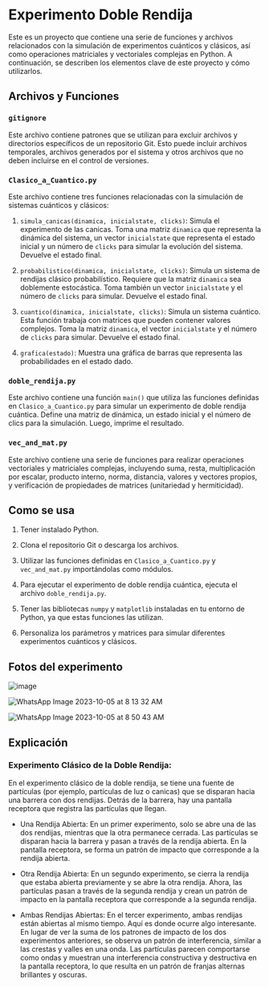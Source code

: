 # Experimento Doble Rendija

Este es un proyecto que contiene una serie de funciones y archivos relacionados con la simulación de experimentos cuánticos y clásicos, así como operaciones matriciales y vectoriales complejas en Python. A continuación, se describen los elementos clave de este proyecto y cómo utilizarlos.

## Archivos y Funciones

### `gitignore`

Este archivo contiene patrones que se utilizan para excluir archivos y directorios específicos de un repositorio Git. Esto puede incluir archivos temporales, archivos generados por el sistema y otros archivos que no deben incluirse en el control de versiones.

### `Clasico_a_Cuantico.py`

Este archivo contiene tres funciones relacionadas con la simulación de sistemas cuánticos y clásicos:

1. `simula_canicas(dinamica, inicialstate, clicks)`: Simula el experimento de las canicas. Toma una matriz `dinamica` que representa la dinámica del sistema, un vector `inicialstate` que representa el estado inicial y un número de `clicks` para simular la evolución del sistema. Devuelve el estado final.

2. `probabilistico(dinamica, inicialstate, clicks)`: Simula un sistema de rendijas clásico probabilístico. Requiere que la matriz `dinamica` sea doblemente estocástica. Toma también un vector `inicialstate` y el número de `clicks` para simular. Devuelve el estado final.

3. `cuantico(dinamica, inicialstate, clicks)`: Simula un sistema cuántico. Esta función trabaja con matrices que pueden contener valores complejos. Toma la matriz `dinamica`, el vector `inicialstate` y el número de `clicks` para simular. Devuelve el estado final.

4. `grafica(estado)`: Muestra una gráfica de barras que representa las probabilidades en el estado dado.

### `doble_rendija.py`

Este archivo contiene una función `main()` que utiliza las funciones definidas en `Clasico_a_Cuantico.py` para simular un experimento de doble rendija cuántica. Define una matriz de dinámica, un estado inicial y el número de clics para la simulación. Luego, imprime el resultado.

### `vec_and_mat.py`

Este archivo contiene una serie de funciones para realizar operaciones vectoriales y matriciales complejas, incluyendo suma, resta, multiplicación por escalar, producto interno, norma, distancia, valores y vectores propios, y verificación de propiedades de matrices (unitariedad y hermiticidad).

## Como se usa

1. Tener instalado Python.

2. Clona el repositorio Git o descarga los archivos.

3. Utilizar las funciones definidas en `Clasico_a_Cuantico.py` y `vec_and_mat.py` importándolas como módulos.

4. Para ejecutar el experimento de doble rendija cuántica, ejecuta el archivo `doble_rendija.py`.

5. Tener las bibliotecas `numpy` y `matplotlib` instaladas en tu entorno de Python, ya que estas funciones las utilizan.

6. Personaliza los parámetros y matrices para simular diferentes experimentos cuánticos y clásicos.

## Fotos del experimento
   
![image](https://github.com/Jaco0bo/Experimento_doble_rendija/assets/142515732/105c051e-2565-4cb8-be72-a2ab74e3f1e7)

![WhatsApp Image 2023-10-05 at 8 13 32 AM](https://github.com/Jaco0bo/Experimento_doble_rendija/assets/142515732/d9914cae-e700-4a9a-b871-01f611708119)

![WhatsApp Image 2023-10-05 at 8 50 43 AM](https://github.com/Jaco0bo/Experimento_doble_rendija/assets/142515732/370bf24c-92a3-42fa-b32d-659542b721f7)

## Explicación
### Experimento Clásico de la Doble Rendija:
En el experimento clásico de la doble rendija, se tiene una fuente de partículas (por ejemplo, partículas de luz o canicas) que se disparan hacia una barrera con dos rendijas. Detrás de la barrera, hay una pantalla receptora que registra las partículas que llegan.

- Una Rendija Abierta: En un primer experimento, solo se abre una de las dos rendijas, mientras que la otra permanece cerrada. Las partículas se disparan hacia la barrera y pasan a través de la rendija abierta. En la pantalla receptora, se forma un patrón de impacto que corresponde a la rendija abierta.

- Otra Rendija Abierta: En un segundo experimento, se cierra la rendija que estaba abierta previamente y se abre la otra rendija. Ahora, las partículas pasan a través de la segunda rendija y crean un patrón de impacto en la pantalla receptora que corresponde a la segunda rendija.

- Ambas Rendijas Abiertas: En el tercer experimento, ambas rendijas están abiertas al mismo tiempo. Aquí es donde ocurre algo interesante. En lugar de ver la suma de los patrones de impacto de los dos experimentos anteriores, se observa un patrón de interferencia, similar a las crestas y valles en una onda. Las partículas parecen comportarse como ondas y muestran una interferencia constructiva y destructiva en la pantalla receptora, lo que resulta en un patrón de franjas alternas brillantes y oscuras.

